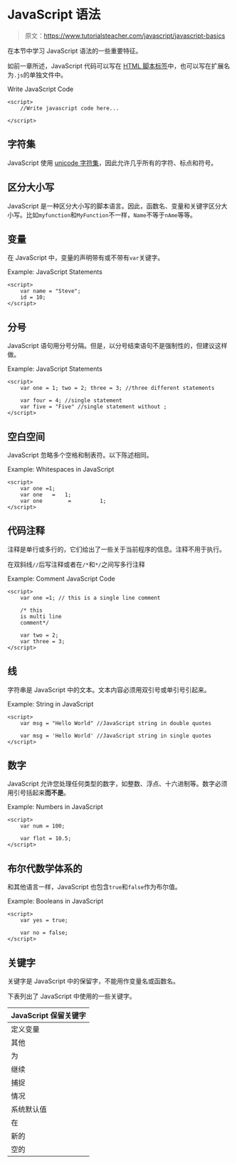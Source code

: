 # JavaScript 语法

> 原文：<https://www.tutorialsteacher.com/javascript/javascript-basics>

在本节中学习 JavaScript 语法的一些重要特征。

如前一章所述，JavaScript 代码可以写在 [HTML 脚本标签](/javascript/script-tag)中，也可以写在扩展名为`.js`的单独文件中。

Write JavaScript Code

```
<script>
    //Write javascript code here...

</script> 
```

## 字符集

JavaScript 使用 [unicode 字符集](https://en.wikipedia.org/wiki/Unicode)，因此允许几乎所有的字符、标点和符号。

## 区分大小写

JavaScript 是一种区分大小写的脚本语言。因此，函数名、变量和关键字区分大小写。比如`myfunction`和`MyFunction`不一样，`Name`不等于`nAme`等等。

## 变量

在 JavaScript 中，变量的声明带有或不带有`var`关键字。

Example: JavaScript Statements

```
<script>
    var name = "Steve";
    id = 10;
</script> 
```

## 分号

JavaScript 语句用分号分隔。但是，以分号结束语句不是强制性的，但建议这样做。

Example: JavaScript Statements

```
<script>
    var one = 1; two = 2; three = 3; //three different statements

    var four = 4; //single statement
    var five = "Five" //single statement without ;
</script> 
```

## 空白空间

JavaScript 忽略多个空格和制表符。以下陈述相同。

Example: Whitespaces in JavaScript

```
<script>
    var one =1;
    var one   =   1;
    var one        =         1;
</script> 
```

## 代码注释

注释是单行或多行的，它们给出了一些关于当前程序的信息。注释不用于执行。

在双斜线`//`后写注释或者在`/*`和`*/`之间写多行注释

Example: Comment JavaScript Code

```
<script>
    var one =1; // this is a single line comment

    /* this 
    is multi line
    comment*/

    var two = 2;
    var three = 3;
</script> 
```

## 线

字符串是 JavaScript 中的文本。文本内容必须用双引号或单引号引起来。

Example: String in JavaScript

```
<script>
    var msg = "Hello World" //JavaScript string in double quotes

    var msg = 'Hello World' //JavaScript string in single quotes  
</script> 
```

## 数字

JavaScript 允许您处理任何类型的数字，如整数、浮点、十六进制等。数字必须用引号括起来**而不是**。

Example: Numbers in JavaScript

```
<script>
    var num = 100;

    var flot = 10.5;
</script> 
```

## 布尔代数学体系的

和其他语言一样，JavaScript 也包含`true`和`false`作为布尔值。

Example: Booleans in JavaScript

```
<script>
    var yes = true;

    var no = false;
</script> 
```

## 关键字

关键字是 JavaScript 中的保留字，不能用作变量名或函数名。

下表列出了 JavaScript 中使用的一些关键字。

| JavaScript 保留关键字 |
| --- |
| 定义变量 | 功能 | 如果 |
| 其他 | 做 | 正在… |
| 为 | 转换 | 破裂 |
| 继续 | 返回 | 尝试 |
| 捕捉 | 最后 | 调试器 |
| 情况 | 班级 | 这 |
| 系统默认值 | 错误的 | 真实的 |
| 在 | 实例 | 类型 |
| 新的 | 空 | 扔 |
| 空的 | 宽度 | 删除 |